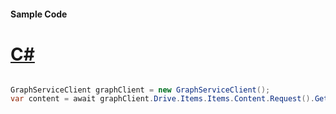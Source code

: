 #### Sample Code
# [C#](#tab/Csharp)

```C#

GraphServiceClient graphClient = new GraphServiceClient();
var content = await graphClient.Drive.Items.Items.Content.Request().GetAsync();

```